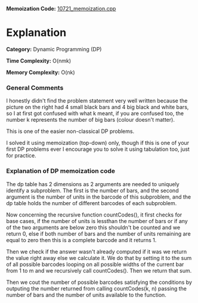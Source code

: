 **Memoization Code:** [10721\_memoization.cpp](https://github.com/elgamalsalman/CPSolutions/blob/main/UVa/10721_Bar_Codes/10721_memoization.cpp)

# Explanation

**Category:** Dynamic Programming (DP)

**Time Complexity:** O(nmk)

**Memory Complexity:** O(nk)

### General Comments

I honestly didn't find the problem statement very well written because the picture on the right had 4 small black bars and 4 big black and white bars, so I at first got confused with what k meant, if you are confused too, the number k represents the number of big bars (colour doesn't matter).

This is one of the easier non-classical DP problems.

I solved it using memoization (top-down) only, though if this is one of your first DP problems ever I encourage you to solve it using tabulation too, just for practice.

### Explanation of DP memoization code

The dp table has 2 dimensions as 2 arguments are needed to uniquely identify a subproblem. The first is the number of bars, and the second argument is the number of units in the barcode of this subproblem, and the dp table holds the number of different barcodes of each subproblem.

Now concerning the recursive function countCodes(), it first checks for base cases, if the number of units is lessthan the number of bars or if any of the two arguments are below zero this shouldn't be counted and we return 0, else if both number of bars and the number of units remaining are equal to zero then this is a complete barcode and it returns 1.

Then we check if the answer wasn't already computed if it was we return the value right away else we calculate it. We do that by setting it to the sum of all possible barcodes looping on all possible widths of the current bar from 1 to m and we recursively call countCodes(). Then we return that sum.

Then we cout the number of possible barcodes satisfying the conditions by outputing the number returned from calling countCodes(k, n) passing the number of bars and the number of units available to the function.
